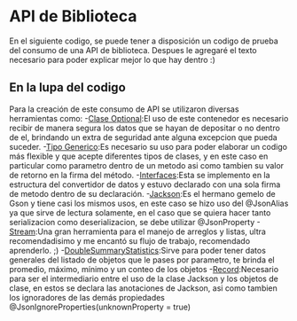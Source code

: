# API de Biblioteca
En el siguiente codigo, se puede tener a disposición un codigo de prueba del consumo de una API de biblioteca. 
Despues le agregaré el texto necesario para poder explicar mejor lo que hay dentro :)
## En la lupa del codigo 
Para la creación de este consumo de API se utilizaron diversas herramientas como: 
-[Clase Optional](https://docs.oracle.com/javase/8/docs/api/java/util/Optional.html):El uso de este contenedor es necesario recibir de manera segura los datos que se hayan de depositar o no dentro de el, brindando un extra de seguridad ante alguna excepcion que pueda suceder.
-[Tipo Generico](https://docs.oracle.com/javase/tutorial/java/generics/types.html):Es necesario su uso para poder elaborar un codigo más flexible y que acepte diferentes tipos de clases, y en este caso en particular como parametro dentro de un metodo asi como tambien su valor de retorno en la firma del método.
-[Interfaces](https://docs.oracle.com/javase/tutorial/java/IandI/createinterface.html):Esta se implemento en la estructura del convertidor de datos y estuvo declarado con una sola firma de metodo dentro de su declaración.
-[Jackson](https://mvnrepository.com/artifact/com.fasterxml.jackson.core/jackson-databind):Es el hermano gemelo de Gson y tiene casi los mismos usos, en este caso se hizo uso del @JsonAlias ya que sirve de lectura solamente, en el caso que se quiera hacer tanto serializacion como deserializacion, se debe utilizar @JsonProperty
-[Stream](https://docs.oracle.com/javase/8/docs/api/java/util/stream/Stream.html):Una gran herramienta para el manejo de arreglos y listas, ultra recomendadisimo y me encantó su flujo de trabajo, recomendado aprenderlo. ;)
-[DoubleSummaryStatistics](https://docs.oracle.com/javase/8/docs/api/java/util/DoubleSummaryStatistics.html):Sirve para poder tener datos generales del listado de objetos que le pases por parametro, te brinda el promedio, máximo, mínimo y un conteo de los objetos
-[Record](https://blogs.oracle.com/javamagazine/post/records-come-to-java):Necesario para ser el intermediario entre el uso de la clase Jackson y los objetos de clase, en estos se declara las anotaciones de Jackson, asi como tambien los ignoradores de las demás propiedades @JsonIgnoreProperties(unknownProperty = true)
